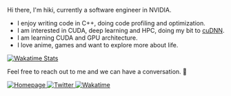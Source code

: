 Hi there, I'm hiki, currently a software engineer in NVIDIA.

* I enjoy writing code in C++, doing code profiling and optimization.
* I am interested in CUDA, deep learning and HPC, doing my bit to [cuDNN](https://developer.nvidia.com/cudnn).
* I am learning CUDA and GPU architecture.
* I love anime, games and want to explore more about life.

<!-- Wakatime Stats -->
<p align="left">
  <a href="https://wakatime.com/@Aneureka">
    <img src="https://github-readme-stats.vercel.app/api/wakatime?bg_color=00000000&layout=compact&hide_border=true&username=Aneureka&range=last_7_days" alt="Wakatime Stats" />
  </a>
</p>

<!-- Welcome -->
<p align="left">Feel free to reach out to me and we can have a conversation. 🎏</p>

<!-- Social Media -->
<p align="left">
  <a href="https://aneureka.com" target="_blank">
    <img alt="Homepage" src="https://img.shields.io/badge/Homepage-%23FF69B4.svg?&style=flat&logo=font-awesome&logoColor=white"/>
  </a>
  <a href="https://twitter.com/Aneureka" target="_blank">
    <img alt="Twitter" src="https://img.shields.io/badge/Twitter-%231DA1F2.svg?&style=flat&logo=twitter&logoColor=white"/>
  </a>
  <a href="https://wakatime.com/@Aneureka" target="_blank">
    <img alt="Wakatime" src="https://wakatime.com/badge/user/ff842c73-7152-4b40-885a-c5a749eb5688.svg"/>
  </a>
  <!-- <img alt="ViewCount" src="https://komarev.com/ghpvc?username=Aneureka&color=ff69b4"/> -->
</p>
